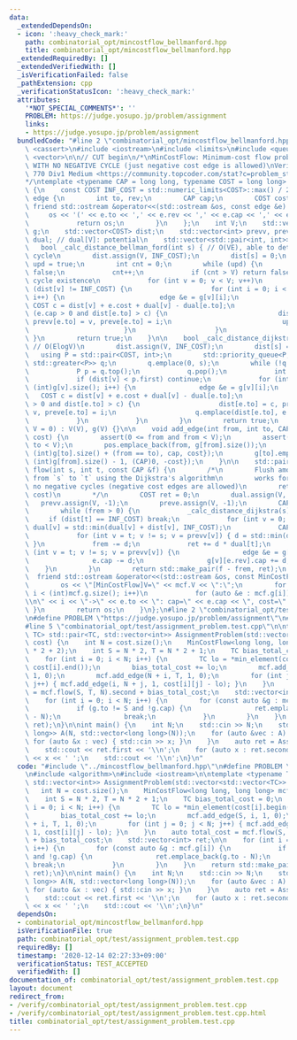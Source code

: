 ```yaml
---
data:
  _extendedDependsOn:
  - icon: ':heavy_check_mark:'
    path: combinatorial_opt/mincostflow_bellmanford.hpp
    title: combinatorial_opt/mincostflow_bellmanford.hpp
  _extendedRequiredBy: []
  _extendedVerifiedWith: []
  _isVerificationFailed: false
  _pathExtension: cpp
  _verificationStatusIcon: ':heavy_check_mark:'
  attributes:
    '*NOT_SPECIAL_COMMENTS*': ''
    PROBLEM: https://judge.yosupo.jp/problem/assignment
    links:
    - https://judge.yosupo.jp/problem/assignment
  bundledCode: "#line 2 \"combinatorial_opt/mincostflow_bellmanford.hpp\"\n#include\
    \ <cassert>\n#include <iostream>\n#include <limits>\n#include <queue>\n#include\
    \ <vector>\n\n// CUT begin\n/*\nMinCostFlow: Minimum-cost flow problem solver\
    \ WITH NO NEGATIVE CYCLE (just negative cost edge is allowed)\nVerified by SRM\
    \ 770 Div1 Medium <https://community.topcoder.com/stat?c=problem_statement&pm=15702>\n\
    */\ntemplate <typename CAP = long long, typename COST = long long> struct MinCostFlow\
    \ {\n    const COST INF_COST = std::numeric_limits<COST>::max() / 2;\n    struct\
    \ edge {\n        int to, rev;\n        CAP cap;\n        COST cost;\n       \
    \ friend std::ostream &operator<<(std::ostream &os, const edge &e) {\n       \
    \     os << '(' << e.to << ',' << e.rev << ',' << e.cap << ',' << e.cost << ')';\n\
    \            return os;\n        }\n    };\n    int V;\n    std::vector<std::vector<edge>>\
    \ g;\n    std::vector<COST> dist;\n    std::vector<int> prevv, preve;\n    std::vector<COST>\
    \ dual; // dual[V]: potential\n    std::vector<std::pair<int, int>> pos;\n\n \
    \   bool _calc_distance_bellman_ford(int s) { // O(VE), able to detect negative\
    \ cycle\n        dist.assign(V, INF_COST);\n        dist[s] = 0;\n        bool\
    \ upd = true;\n        int cnt = 0;\n        while (upd) {\n            upd =\
    \ false;\n            cnt++;\n            if (cnt > V) return false; // Negative\
    \ cycle existence\n            for (int v = 0; v < V; v++)\n                if\
    \ (dist[v] != INF_COST) {\n                    for (int i = 0; i < (int)g[v].size();\
    \ i++) {\n                        edge &e = g[v][i];\n                       \
    \ COST c = dist[v] + e.cost + dual[v] - dual[e.to];\n                        if\
    \ (e.cap > 0 and dist[e.to] > c) {\n                            dist[e.to] = c,\
    \ prevv[e.to] = v, preve[e.to] = i;\n                            upd = true;\n\
    \                        }\n                    }\n                }\n       \
    \ }\n        return true;\n    }\n\n    bool _calc_distance_dijkstra(int s) {\
    \ // O(ElogV)\n        dist.assign(V, INF_COST);\n        dist[s] = 0;\n     \
    \   using P = std::pair<COST, int>;\n        std::priority_queue<P, std::vector<P>,\
    \ std::greater<P>> q;\n        q.emplace(0, s);\n        while (!q.empty()) {\n\
    \            P p = q.top();\n            q.pop();\n            int v = p.second;\n\
    \            if (dist[v] < p.first) continue;\n            for (int i = 0; i <\
    \ (int)g[v].size(); i++) {\n                edge &e = g[v][i];\n             \
    \   COST c = dist[v] + e.cost + dual[v] - dual[e.to];\n                if (e.cap\
    \ > 0 and dist[e.to] > c) {\n                    dist[e.to] = c, prevv[e.to] =\
    \ v, preve[e.to] = i;\n                    q.emplace(dist[e.to], e.to);\n    \
    \            }\n            }\n        }\n        return true;\n    }\n\n    MinCostFlow(int\
    \ V = 0) : V(V), g(V) {}\n\n    void add_edge(int from, int to, CAP cap, COST\
    \ cost) {\n        assert(0 <= from and from < V);\n        assert(0 <= to and\
    \ to < V);\n        pos.emplace_back(from, g[from].size());\n        g[from].emplace_back(edge{to,\
    \ (int)g[to].size() + (from == to), cap, cost});\n        g[to].emplace_back(edge{from,\
    \ (int)g[from].size() - 1, (CAP)0, -cost});\n    }\n\n    std::pair<CAP, COST>\
    \ flow(int s, int t, const CAP &f) {\n        /*\n        Flush amount of `f`\
    \ from `s` to `t` using the Dijkstra's algorithm\n        works for graph with\
    \ no negative cycles (negative cost edges are allowed)\n        retval: (flow,\
    \ cost)\n        */\n        COST ret = 0;\n        dual.assign(V, 0);\n     \
    \   prevv.assign(V, -1);\n        preve.assign(V, -1);\n        CAP frem = f;\n\
    \        while (frem > 0) {\n            _calc_distance_dijkstra(s);\n       \
    \     if (dist[t] == INF_COST) break;\n            for (int v = 0; v < V; v++)\
    \ dual[v] = std::min(dual[v] + dist[v], INF_COST);\n            CAP d = frem;\n\
    \            for (int v = t; v != s; v = prevv[v]) { d = std::min(d, g[prevv[v]][preve[v]].cap);\
    \ }\n            frem -= d;\n            ret += d * dual[t];\n            for\
    \ (int v = t; v != s; v = prevv[v]) {\n                edge &e = g[prevv[v]][preve[v]];\n\
    \                e.cap -= d;\n                g[v][e.rev].cap += d;\n        \
    \    }\n        }\n        return std::make_pair(f - frem, ret);\n    }\n\n  \
    \  friend std::ostream &operator<<(std::ostream &os, const MinCostFlow &mcf) {\n\
    \        os << \"[MinCostFlow]V=\" << mcf.V << \":\";\n        for (int i = 0;\
    \ i < (int)mcf.g.size(); i++)\n            for (auto &e : mcf.g[i]) { os << \"\
    \\n\" << i << \"->\" << e.to << \": cap=\" << e.cap << \", cost=\" << e.cost;\
    \ }\n        return os;\n    }\n};\n#line 2 \"combinatorial_opt/test/assignment_problem.test.cpp\"\
    \n#define PROBLEM \"https://judge.yosupo.jp/problem/assignment\"\n#include <algorithm>\n\
    #line 5 \"combinatorial_opt/test/assignment_problem.test.cpp\"\n\ntemplate <typename\
    \ TC> std::pair<TC, std::vector<int>> AssignmentProblem(std::vector<std::vector<TC>>\
    \ cost) {\n    int N = cost.size();\n    MinCostFlow<long long, long long> mcf(N\
    \ * 2 + 2);\n    int S = N * 2, T = N * 2 + 1;\n    TC bias_total_cost = 0;\n\
    \    for (int i = 0; i < N; i++) {\n        TC lo = *min_element(cost[i].begin(),\
    \ cost[i].end());\n        bias_total_cost += lo;\n        mcf.add_edge(S, i,\
    \ 1, 0);\n        mcf.add_edge(N + i, T, 1, 0);\n        for (int j = 0; j < N;\
    \ j++) { mcf.add_edge(i, N + j, 1, cost[i][j] - lo); }\n    }\n    auto total_cost\
    \ = mcf.flow(S, T, N).second + bias_total_cost;\n    std::vector<int> ret;\n\n\
    \    for (int i = 0; i < N; i++) {\n        for (const auto &g : mcf.g[i]) {\n\
    \            if (g.to != S and !g.cap) {\n                ret.emplace_back(g.to\
    \ - N);\n                break;\n            }\n        }\n    }\n    return std::make_pair(total_cost,\
    \ ret);\n}\n\nint main() {\n    int N;\n    std::cin >> N;\n    std::vector<std::vector<long\
    \ long>> A(N, std::vector<long long>(N));\n    for (auto &vec : A) {\n       \
    \ for (auto &x : vec) { std::cin >> x; }\n    }\n    auto ret = AssignmentProblem(A);\n\
    \    std::cout << ret.first << '\\n';\n    for (auto x : ret.second) std::cout\
    \ << x << ' ';\n    std::cout << '\\n';\n}\n"
  code: "#include \"../mincostflow_bellmanford.hpp\"\n#define PROBLEM \"https://judge.yosupo.jp/problem/assignment\"\
    \n#include <algorithm>\n#include <iostream>\n\ntemplate <typename TC> std::pair<TC,\
    \ std::vector<int>> AssignmentProblem(std::vector<std::vector<TC>> cost) {\n \
    \   int N = cost.size();\n    MinCostFlow<long long, long long> mcf(N * 2 + 2);\n\
    \    int S = N * 2, T = N * 2 + 1;\n    TC bias_total_cost = 0;\n    for (int\
    \ i = 0; i < N; i++) {\n        TC lo = *min_element(cost[i].begin(), cost[i].end());\n\
    \        bias_total_cost += lo;\n        mcf.add_edge(S, i, 1, 0);\n        mcf.add_edge(N\
    \ + i, T, 1, 0);\n        for (int j = 0; j < N; j++) { mcf.add_edge(i, N + j,\
    \ 1, cost[i][j] - lo); }\n    }\n    auto total_cost = mcf.flow(S, T, N).second\
    \ + bias_total_cost;\n    std::vector<int> ret;\n\n    for (int i = 0; i < N;\
    \ i++) {\n        for (const auto &g : mcf.g[i]) {\n            if (g.to != S\
    \ and !g.cap) {\n                ret.emplace_back(g.to - N);\n               \
    \ break;\n            }\n        }\n    }\n    return std::make_pair(total_cost,\
    \ ret);\n}\n\nint main() {\n    int N;\n    std::cin >> N;\n    std::vector<std::vector<long\
    \ long>> A(N, std::vector<long long>(N));\n    for (auto &vec : A) {\n       \
    \ for (auto &x : vec) { std::cin >> x; }\n    }\n    auto ret = AssignmentProblem(A);\n\
    \    std::cout << ret.first << '\\n';\n    for (auto x : ret.second) std::cout\
    \ << x << ' ';\n    std::cout << '\\n';\n}\n"
  dependsOn:
  - combinatorial_opt/mincostflow_bellmanford.hpp
  isVerificationFile: true
  path: combinatorial_opt/test/assignment_problem.test.cpp
  requiredBy: []
  timestamp: '2020-12-14 02:27:33+09:00'
  verificationStatus: TEST_ACCEPTED
  verifiedWith: []
documentation_of: combinatorial_opt/test/assignment_problem.test.cpp
layout: document
redirect_from:
- /verify/combinatorial_opt/test/assignment_problem.test.cpp
- /verify/combinatorial_opt/test/assignment_problem.test.cpp.html
title: combinatorial_opt/test/assignment_problem.test.cpp
---
```

